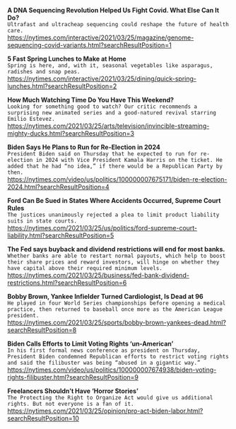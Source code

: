 **A DNA Sequencing Revolution Helped Us Fight Covid. What Else Can It Do?**\
`Ultrafast and ultracheap sequencing could reshape the future of health care.`\
https://nytimes.com/interactive/2021/03/25/magazine/genome-sequencing-covid-variants.html?searchResultPosition=1

**5 Fast Spring Lunches to Make at Home**\
`Spring is here, and, with it, seasonal vegetables like asparagus, radishes and snap peas.`\
https://nytimes.com/interactive/2021/03/25/dining/quick-spring-lunches.html?searchResultPosition=2

**How Much Watching Time Do You Have This Weekend?**\
`Looking for something good to watch? Our critic recommends a surprising new animated series and a good-natured revival starring Emilio Estevez.`\
https://nytimes.com/2021/03/25/arts/television/invincible-streaming-mighty-ducks.html?searchResultPosition=3

**Biden Says He Plans to Run for Re-Election in 2024**\
`President Biden said on Thursday that he expected to run for re-election in 2024 with Vice President Kamala Harris on the ticket. He added that he had “no idea,” if there would be a Republican Party by then.`\
https://nytimes.com/video/us/politics/100000007675171/biden-re-election-2024.html?searchResultPosition=4

**Ford Can Be Sued in States Where Accidents Occurred, Supreme Court Rules**\
`The justices unanimously rejected a plea to limit product liability suits in state courts.`\
https://nytimes.com/2021/03/25/us/politics/ford-supreme-court-liability.html?searchResultPosition=5

**The Fed says buyback and dividend restrictions will end for most banks.**\
`Whether banks are able to restart normal payouts, which help to boost their share prices and reward investors, will hinge on whether they have capital above their required minimum levels.`\
https://nytimes.com/2021/03/25/business/fed-bank-dividend-restrictions.html?searchResultPosition=6

**Bobby Brown, Yankee Infielder Turned Cardiologist, Is Dead at 96**\
`He played in four World Series championships before opening a medical practice, then returned to baseball once more as the American League president.`\
https://nytimes.com/2021/03/25/sports/bobby-brown-yankees-dead.html?searchResultPosition=8

**Biden Calls Efforts to Limit Voting Rights ‘un-American’**\
`In his first formal news conference as president on Thursday, President Biden condemned Republican efforts to restrict voting rights and said the filibuster was being “abused in a gigantic way.”`\
https://nytimes.com/video/us/politics/100000007674938/biden-voting-rights-filibuster.html?searchResultPosition=9

**Freelancers Shouldn’t Have ‘Horror Stories’**\
`The Protecting the Right to Organize Act would give us additional rights. But not everyone is a fan of it.`\
https://nytimes.com/2021/03/25/opinion/pro-act-biden-labor.html?searchResultPosition=10

